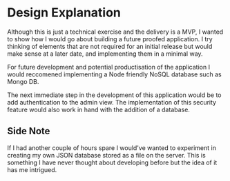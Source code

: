 # Design Explanation
Although this is just a technical exercise and the delivery is a MVP, I wanted to show how I would go about building a future proofed application. I try thinking of elements that are not required for an initial release but would make sense at a later date, and implementing them in a minimal way.

For future development and potential productisation of the application I would reccomened implementing a Node friendly NoSQL database such as Mongo DB.

The next immediate step in the development of this application would be to add authentication to the admin view. The implementation of this security feature would also work in hand with the addition of a database.

## Side Note
If I had another couple of hours spare I would've wanted to experiment in creating my own JSON  database stored as a file on the server. This is something I have never thought about developing before but the idea of it has me intrigued.
